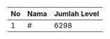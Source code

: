 | No | Nama            | Jumlah Level |
|----|-----------------|--------------|
| 1  | #    |    6298        |
